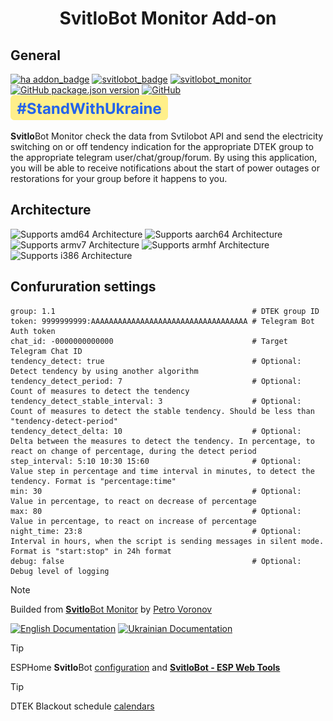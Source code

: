 <div align="center">
<h1><b>SvitloBot</b> Monitor Add-on</h1>
</div>

## General

[![ha addon_badge](https://img.shields.io/badge/HA-Addon-blue.svg)](https://developers.home-assistant.io/docs/add-ons)
[![svitlobot_badge](https://img.shields.io/badge/Svitlo-Bot-orange.svg)](https://svitlobot.in.ua/)
[![svitlobot_monitor](https://img.shields.io/badge/SvitloBot-Monitor-blue.svg)](https://github.com/PetroVoronov/svitlobot-monitor)
[![GitHub package.json version](https://img.shields.io/github/package-json/v/PetroVoronov/svitlobot-monitor?label=upstream%40based)](https://github.com/PetroVoronov/svitlobot-monitor)
[![GitHub](https://img.shields.io/github/license/andrewjswan/blackout-addons?color=blue)](https://github.com/andrewjswan/blackout-addons/blob/master/LICENSE)
[![StandWithUkraine](https://raw.githubusercontent.com/vshymanskyy/StandWithUkraine/main/badges/StandWithUkraine.svg)](https://github.com/vshymanskyy/StandWithUkraine/blob/main/docs/README.md)

**Svitlo**Bot Monitor check the data from Svtilobot API and send the electricity switching on or off tendency indication for the appropriate DTEK group to the appropriate telegram user/chat/group/forum. By using this application, you will be able to receive notifications about the start of power outages or restorations for your group before it happens to you.

## Architecture

![Supports amd64 Architecture][amd64-shield] ![Supports aarch64 Architecture][aarch64-shield] ![Supports armv7 Architecture][armv7-shield] ![Supports armhf Architecture][armhf-shield] ![Supports i386 Architecture][i386-shield]

## Confururation settings

```
group: 1.1                                            # DTEK group ID
token: 9999999999:AAAAAAAAAAAAAAAAAAAAAAAAAAAAAAAAAAA # Telegram Bot Auth token
chat_id: -0000000000000                               # Target Telegram Chat ID
tendency_detect: true                                 # Optional: Detect tendency by using another algorithm
tendency_detect_period: 7                             # Optional: Count of measures to detect the tendency
tendency_detect_stable_interval: 3                    # Optional: Count of measures to detect the stable tendency. Should be less than "tendency-detect-period"
tendency_detect_delta: 10                             # Optional: Delta between the measures to detect the tendency. In percentage, to react on change of percentage, during the detect period 
step_interval: 5:10 10:30 15:60                       # Optional: Value step in percentage and time interval in minutes, to detect the tendency. Format is "percentage:time"
min: 30                                               # Optional: Value in percentage, to react on decrease of percentage
max: 80                                               # Optional: Value in percentage, to react on increase of percentage
night_time: 23:8                                      # Optional: Interval in hours, when the script is sending messages in silent mode. Format is "start:stop" in 24h format
debug: false                                          # Optional: Debug level of logging
```

> [!NOTE]
> Builded from [**Svitlo**Bot Monitor](https://github.com/PetroVoronov/svitlobot-monitor) by [Petro Voronov](https://github.com/PetroVoronov)
> 
> [![English Documentation](https://img.shields.io/static/v1?label=Documentation&message=English&color=blue)](https://github.com/PetroVoronov/svitlobot-monitor/blob/main/README.md)
[![Ukrainian Documentation](https://img.shields.io/static/v1?label=Documentation&message=Ukrainian&labelColor=1f5fb2&color=fad247)](https://github.com/PetroVoronov/svitlobot-monitor/blob/main/README-uk.md)


> [!TIP]
> ESPHome **Svitlo**Bot [configuration](https://github.com/andrewjswan/svitlobot) and [**SvitloBot - ESP Web Tools**](https://andrewjswan.github.io/svitlobot/)

> [!TIP]
> DTEK Blackout schedule [calendars](https://github.com/andrewjswan/dtek-blackout-schedule-calendars)

[amd64-shield]: https://img.shields.io/badge/amd64-yes-blue.svg
[aarch64-shield]: https://img.shields.io/badge/aarch64-yes-blue.svg
[armv7-shield]: https://img.shields.io/badge/armv7-no-red.svg
[armhf-shield]: https://img.shields.io/badge/armhf-no-red.svg
[i386-shield]: https://img.shields.io/badge/i386-no-red.svg
